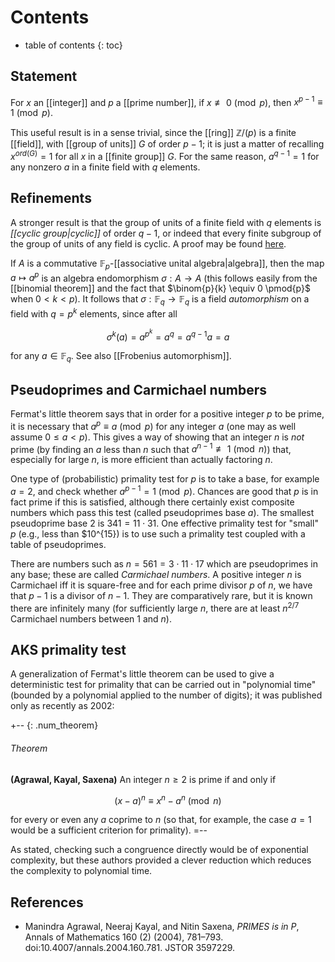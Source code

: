 # Contents #
* table of contents 
{: toc}

## Statement

For $x$ an [[integer]] and $p$ a [[prime number]], if $x \nequiv 0 \pmod{p}$, then $x^{p-1} \equiv 1 \pmod{p}$.

This useful result is in a sense trivial, since the [[ring]] $\mathbb{Z}/(p)$ is a finite [[field]], with [[group of units]] $G$ of order $p-1$; it is just a matter of recalling $x^{ord(G)} = 1$ for all $x$ in a [[finite group]] $G$. For the same reason, $a^{q-1} = 1$ for any nonzero $a$ in a finite field with $q$ elements. 

## Refinements 

A stronger result is that the group of units of a finite field with $q$ elements is _[[cyclic group|cyclic]]_ of order $q-1$, or indeed that every finite subgroup of the group of units of any field is cyclic. A proof may be found [here](/nlab/show/root#rootsunity). 

If $A$ is a commutative $\mathbb{F}_p$-[[associative unital algebra|algebra]], then the map $a \mapsto a^p$ is an algebra endomorphism $\sigma: A \to A$ (this follows easily from the [[binomial theorem]] and the fact that $\binom{p}{k} \equiv 0 \pmod{p}$ when $0 \lt k \lt p$). It follows that $\sigma: \mathbb{F}_q \to \mathbb{F}_q$ is a field _automorphism_ on a field with $q = p^k$ elements, since after all 

$$\sigma^k(a) = a^{p^k} = a^q = a^{q-1}a = a$$ 

for any $a \in \mathbb{F}_q$. See also [[Frobenius automorphism]]. 

## Pseudoprimes and Carmichael numbers 

Fermat's little theorem says that in order for a positive integer $p$ to be prime, it is necessary that $a^p \equiv a \pmod{p}$ for any integer $a$ (one may as well assume $0 \leq a \lt p$). This gives a way of showing that an integer $n$ is _not_ prime (by finding an $a$ less than $n$ such that $a^{n-1} \nequiv 1 \pmod{n}$) that, especially for large $n$, is more efficient than  actually factoring $n$. 

One type of (probabilistic) primality test for $p$ is to take a base, for example $a = 2$, and check whether $a^{p-1} = 1 \pmod{p}$. Chances are good that $p$ is in fact prime if this is satisfied, although there certainly exist composite numbers which pass this test (called pseudoprimes base $a$). The smallest pseudoprime base $2$ is $341 = 11 \cdot 31$. One effective primality test for "small" $p$ (e.g., less than $10^{15}) is to use such a primality test coupled with a table of pseudoprimes. 

There are numbers such as $n = 561 = 3 \cdot 11 \cdot 17$ which are pseudoprimes in any base; these are called _Carmichael numbers_. A positive integer $n$ is Carmichael iff it is square-free and for each prime divisor $p$ of $n$, we have that $p-1$ is a divisor of $n-1$. They are comparatively rare, but it is known there are infinitely many (for sufficiently large $n$, there are at least $n^{2/7}$ Carmichael numbers between $1$ and $n$). 

## AKS primality test 

A generalization of Fermat's little theorem can be used to give a deterministic test for primality that can be carried out in "polynomial time" (bounded by a polynomial applied to the number of digits); it was  published only as recently as 2002: 

+-- {: .num_theorem} 
###### Theorem 
**(Agrawal, Kayal, Saxena)** 
An integer $n \geq 2$ is prime if and only if 

$$(x-a)^n \equiv x^n - a^n \pmod{n}$$ 

for every or even any $a$ coprime to $n$ (so that, for example, the case $a=1$ would be a sufficient criterion for primality). 
=-- 

As stated, checking such a congruence directly would be of exponential complexity, but these authors provided a clever reduction which reduces the complexity to polynomial time. 

## References 

*  Manindra Agrawal, Neeraj Kayal, and Nitin Saxena, _PRIMES is in P_,  Annals of Mathematics 160 (2) (2004), 781–793. doi:10.4007/annals.2004.160.781. JSTOR 3597229. 


